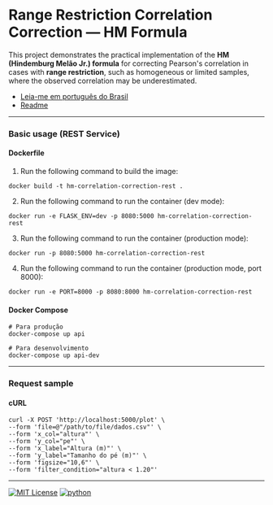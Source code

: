 # Range Restriction Correlation Correction — HM Formula

This project demonstrates the practical implementation of the **HM (Hindemburg Melão Jr.) formula** for correcting Pearson's correlation in cases with **range restriction**, such as homogeneous or limited samples, where the observed correlation may be underestimated.


- [Leia-me em português do Brasil](README_pt_BR.md)
- [Readme](README_en_US.md)

---

### Basic usage (REST Service)

#### Dockerfile

1. Run the following command to build the image:

```shell
docker build -t hm-correlation-correction-rest .
```

2. Run the following command to run the container (dev mode):

```shell
docker run -e FLASK_ENV=dev -p 8080:5000 hm-correlation-correction-rest
```

3. Run the following command to run the container (production mode):

```shell 
docker run -p 8080:5000 hm-correlation-correction-rest
```

4. Run the following command to run the container (production mode, port 8000):

```shell 
docker run -e PORT=8000 -p 8080:8000 hm-correlation-correction-rest
```

#### Docker Compose

```shell
# Para produção
docker-compose up api

# Para desenvolvimento
docker-compose up api-dev
```

---

### Request sample

#### cURL

```shell
curl -X POST 'http://localhost:5000/plot' \
--form 'file=@"/path/to/file/dados.csv"' \
--form 'x_col="altura"' \
--form 'y_col="pe"' \
--form 'x_label="Altura (m)"' \
--form 'y_label="Tamanho do pé (m)"' \
--form 'figsize="10,6"' \
--form 'filter_condition="altura < 1.20"'
```

---

[![MIT License](https://img.shields.io/badge/License-MIT-green.svg)](https://choosealicense.com/licenses/mit/)
[![python](https://img.shields.io/badge/Python-3.12-3776AB.svg?style=flat&logo=python&logoColor=white)](https://www.python.org)
